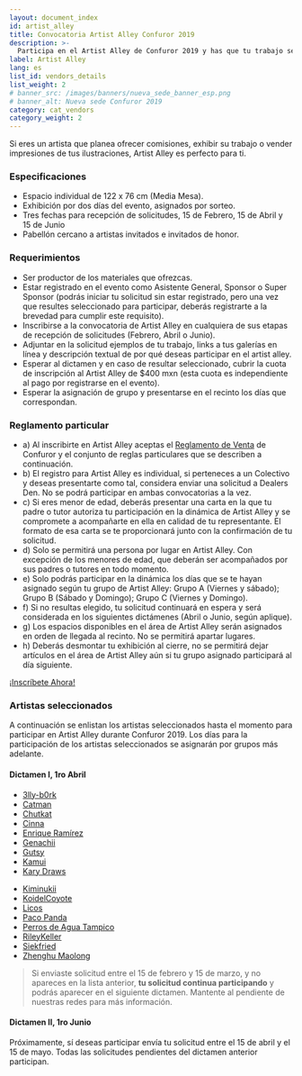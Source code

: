 ```yaml
---
layout: document_index
id: artist_alley
title: Convocatoria Artist Alley Confuror 2019
description: >-
  Participa en el Artist Alley de Confuror 2019 y has que tu trabajo se conozca. Más detalles aquí.
label: Artist Alley
lang: es
list_id: vendors_details
list_weight: 2
# banner_src: /images/banners/nueva_sede_banner_esp.png
# banner_alt: Nueva sede Confuror 2019
category: cat_vendors
category_weight: 2
---
```


Si eres un artista que planea ofrecer comisiones, exhibir su trabajo o vender impresiones de tus ilustraciones, Artist Alley es perfecto para ti.

### Especificaciones

- Espacio individual de 122 x 76 cm (Media Mesa).
- Exhibición por dos días del evento, asignados por sorteo.
- Tres fechas para recepción de solicitudes, 15 de Febrero, 15 de Abril y 15 de Junio
- Pabellón cercano a artistas invitados e invitados de honor.

### Requerimientos

- Ser productor de los materiales que ofrezcas.
- Estar registrado en el evento como Asistente General, Sponsor o Super Sponsor (podrás iniciar tu solicitud sin estar registrado, pero una vez que resultes seleccionado para participar, deberás registrarte a la brevedad para cumplir este requisito).
- Inscribirse a la convocatoria de Artist Alley en cualquiera de sus etapas de recepción de solicitudes (Febrero, Abril o Junio).
- Adjuntar en la solicitud ejemplos de tu trabajo, links a tus galerías en línea y descripción textual de por qué deseas participar en el artist alley.
- Esperar al dictamen y en caso de resultar seleccionado, cubrir la cuota de inscripción al Artist Alley de $400 mxn (esta cuota es independiente al pago por registrarse en el evento).
- Esperar la asignación de grupo y presentarse en el recinto los días que correspondan.

### Reglamento particular
- a) Al inscribirte en Artist Alley aceptas el [Reglamento de Venta](/es/acerca_de/ventas/) de Confuror y el conjunto de reglas particulares que se describen a continuación.
- b) El registro para Artist Alley es individual, si perteneces a un Colectivo y deseas presentarte como tal, considera enviar una solicitud a Dealers Den. No se podrá participar en ambas convocatorias a la vez.
- c) Si eres menor de edad, deberás presentar una carta en la que tu padre o tutor autoriza tu participación en la dinámica de Artist Alley y se compromete a acompañarte en ella en calidad de tu representante. El formato de esa carta se te proporcionará junto con la confirmación de tu solicitud.
- d) Solo se permitirá una persona por lugar en Artist Alley. Con excepción de los menores de edad, que deberán ser acompañados por sus padres o tutores en todo momento.
- e) Solo podrás participar en la dinámica los días que se te hayan asignado según tu grupo de Artist Alley: Grupo A (Viernes y sábado); Grupo B (Sábado y Domingo); Grupo C (Viernes y Domingo).
- f) Si no resultas elegido, tu solicitud continuará en espera y será considerada en los siguientes dictámenes (Abril o Junio, según aplique).
- g) Los espacios disponibles en el área de Artist Alley serán asignados en orden de llegada al recinto. No se permitirá apartar lugares.
- h) Deberás desmontar tu exhibición al cierre, no se permitirá dejar artículos en el área de Artist Alley aún si tu grupo asignado participará al día siguiente.

<div class="container text-center">
  <div class="row">
    <div class="col-12">
      <a href="https://goo.gl/forms/pL9ljn3EK652O8VH2" class="btn btn-primary btn-block">¡Inscríbete Ahora!</a>
    </div>
  </div>
</div>

### Artistas seleccionados

A continuación se enlistan los artistas seleccionados hasta el momento para participar en Artist Alley durante Confuror 2019. Los días para la participación de los artistas seleccionados se asignarán por grupos más adelante.

#### Dictamen I, 1ro Abril

<div class="row">
  <div class="col-md-6">
    <ul>
      <li><a href="https://www.furaffinity.net/user/3lly-b0rk/" target="_blank">3lly-b0rk</a></li>
      <!-- <li><a href="http://www.furaffinity.net/user/blakefox/" target="_blank">BlakeFox</a></li> -->
      <li><a href="https://www.instagram.com/cat_man09/" target="_blank">Catman</a></li>
      <!-- <li><a href="https://twitter.com/Chakisuu" target="_blank">Chakisuu</a></li> -->
      <li><a href="http://www.furaffinity.net/user/chutkat/" target="_blank">Chutkat</a></li>
      <li><a href="https://www.facebook.com/FloffoCinna/" target="_blank">Cinna</a></li>
      <li><a href="https://twitter.com/drawsenrique" target="_blank">Enrique Ramírez</a></li>
      <li><a href="http://www.furaffinity.net/user/genachiiku/" target="_blank">Genachii</a></li>
      <li><a href="https://www.furaffinity.net/user/9utsy/" target="_blank">Gutsy</a></li>
      <li><a href="https://www.furaffinity.net/user/kamui-shirow/" target="_blank">Kamui</a></li>
      <li><a href="https://twitter.com/karydraws" target="_blank">Kary Draws</a></li>
    </ul>
  </div>
  <div class="col-md-6">
    <ul>
      <li><a href="https://twitter.com/Kiminukii" target="_blank">Kiminukii</a></li>
      <li><a href="https://twitter.com/KoidelCoyote" target="_blank">KoidelCoyote</a></li>
      <li><a href="https://licographics.com/" target="_blank">Licos</a></li>
      <!-- <li><a href="http://www.furaffinity.net/user/rookiebear/" target="_blank">Maki Dogville</a></li> -->
      <li><a href="http://www.furaffinity.net/user/pacopanda/" target="_blank">Paco Panda</a></li>
      <li><a href="http://www.furaffinity.net/user/almagiczora/" target="_blank">Perros de Agua Tampico</a></li>
      <li><a href="https://twitter.com/Rileykeller_art" target="_blank">RileyKeller</a></li>
      <li><a href="http://www.furaffinity.net/user/siekfried/" target="_blank">Siekfried</a></li>
      <li><a href="http://www.furaffinity.net/user/zhenghu/" target="_blank">Zhenghu Maolong</a></li>
    </ul>
  </div>
</div>

> Si enviaste solicitud entre el 15 de febrero y 15 de marzo, y no apareces en la lista anterior, **tu solicitud continua participando** y podrás aparecer en el siguiente dictamen. Mantente al pendiente de nuestras redes para más información.

#### Dictamen II, 1ro Junio

Próximamente, sí deseas participar envía tu solicitud entre el 15 de abril y el 15 de mayo. Todas las solicitudes pendientes del dictamen anterior participan.